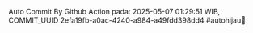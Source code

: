 Auto Commit By Github Action pada: 2025-05-07 01:29:51 WIB, COMMIT_UUID 2efa19fb-a0ac-4240-a984-a49fdd398dd4 #autohijau🗿
